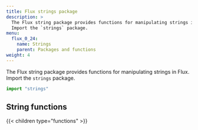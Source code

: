 ```yaml
---
title: Flux strings package
description: >
  The Flux string package provides functions for manipulating strings in Flux.
  Import the `strings` package.
menu:
  flux_0_24:
    name: Strings
    parent: Packages and functions
weight: 4
---
```


The Flux string package provides functions for manipulating strings in Flux.
Import the `strings` package.

```js
import "strings"
```

## String functions
{{< children type="functions" >}}
